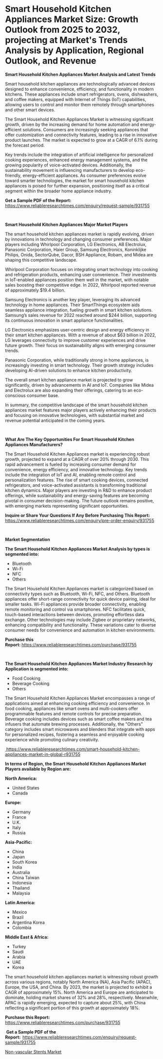 <p><h1>Smart Household Kitchen Appliances Market Size: Growth Outlook from 2025 to 2032, projecting at Market's Trends Analysis by Application, Regional Outlook, and Revenue</h1></p><p><strong>Smart Household Kitchen Appliances Market Analysis and Latest Trends</strong></p>
<p><p>Smart household kitchen appliances are technologically advanced devices designed to enhance convenience, efficiency, and functionality in modern kitchens. These appliances include smart refrigerators, ovens, dishwashers, and coffee makers, equipped with Internet of Things (IoT) capabilities, allowing users to control and monitor them remotely through smartphones and other smart devices.</p><p>The Smart Household Kitchen Appliances Market is witnessing significant growth, driven by the increasing demand for home automation and energy-efficient solutions. Consumers are increasingly seeking appliances that offer customization and connectivity features, leading to a rise in innovative product launches. The market is expected to grow at a CAGR of 6.1% during the forecast period. </p><p>Key trends include the integration of artificial intelligence for personalized cooking experiences, enhanced energy management systems, and the growing popularity of voice-activated devices. Additionally, the sustainability movement is influencing manufacturers to develop eco-friendly, energy-efficient appliances. As consumer preferences evolve toward smarter technologies, the market for smart household kitchen appliances is poised for further expansion, positioning itself as a critical segment within the broader home appliance industry.</p></p>
<p><strong>Get a Sample PDF of the Report:&nbsp;</strong> <a href="https://www.reliableresearchtimes.com/enquiry/request-sample/931755?utm_campaign=2719&utm_medium=2&utm_source=Github&utm_content=ia&utm_term=21032025&utm_id=smart-household-kitchen-appliances">https://www.reliableresearchtimes.com/enquiry/request-sample/931755</a></p>
<p>&nbsp;</p>
<p><strong>Smart Household Kitchen Appliances Major Market Players</strong></p>
<p><p>The smart household kitchen appliances market is rapidly evolving, driven by innovations in technology and changing consumer preferences. Major players including Whirlpool Corporation, LG Electronics, AB Electrolux, Panasonic Corporation, Haier Group, Samsung Electronics, Koninklijke Philips, Onida, SectorQube, Dacor, BSH Appliance, Robam, and Midea are shaping this competitive landscape.</p><p>Whirlpool Corporation focuses on integrating smart technology into cooking and refrigeration products, enhancing user convenience. Their investments in IoT-enabled appliances position them well in the market, with notable sales boosting their competitive edge. In 2022, Whirlpool reported revenue of approximately $19.4 billion.</p><p>Samsung Electronics is another key player, leveraging its advanced technology in home appliances. Their SmartThings ecosystem aids seamless appliance integration, fueling growth in smart kitchen solutions. Samsung’s sales revenue for 2022 reached around $244 billion, supporting its continuous innovation in smart appliance functionalities.</p><p>LG Electronics emphasizes user-centric design and energy efficiency in their smart kitchen appliances. With a revenue of about $63 billion in 2022, LG leverages connectivity to improve customer experiences and drive future growth. Their focus on sustainability aligns with emerging consumer trends.</p><p>Panasonic Corporation, while traditionally strong in home appliances, is increasingly investing in smart technology. Their growth strategy includes developing AI-driven solutions to enhance kitchen productivity. </p><p>The overall smart kitchen appliance market is projected to grow significantly, driven by advancements in AI and IoT. Companies like Midea and Electrolux are also expanding their offerings, catering to an eco-conscious consumer base.</p><p>In summary, the competitive landscape of the smart household kitchen appliances market features major players actively enhancing their products and focusing on innovative technologies, with substantial market and revenue potential anticipated in the coming years.</p></p>
<p>&nbsp;</p>
<p><strong>What Are The Key Opportunities For Smart Household Kitchen Appliances Manufacturers?</strong></p>
<p><p>The Smart Household Kitchen Appliances market is experiencing robust growth, projected to expand at a CAGR of over 20% through 2030. This rapid advancement is fueled by increasing consumer demand for convenience, energy efficiency, and innovative technology. Key trends include the integration of IoT and AI, enabling remote control and personalization features. The rise of smart cooking devices, connected refrigerators, and voice-activated assistants is transforming traditional kitchen dynamics. Major players are investing in R&D to enhance product offerings, while sustainability and energy-saving features are becoming pivotal in consumer decision-making. The future outlook remains positive, with emerging markets representing significant opportunities.</p></p>
<p><strong>Inquire or Share Your Questions If Any Before Purchasing This Report:</strong> <a href="https://www.reliableresearchtimes.com/enquiry/pre-order-enquiry/931755?utm_campaign=2719&utm_medium=2&utm_source=Github&utm_content=ia&utm_term=21032025&utm_id=smart-household-kitchen-appliances">https://www.reliableresearchtimes.com/enquiry/pre-order-enquiry/931755</a></p>
<p>&nbsp;</p>
<p><strong>Market Segmentation</strong></p>
<p><strong>The Smart Household Kitchen Appliances Market Analysis by types is segmented into:</strong></p>
<p><ul><li>Bluetooth</li><li>Wi-Fi</li><li>NFC</li><li>Others</li></ul></p>
<p><p>The Smart Household Kitchen Appliances market is categorized based on connectivity types such as Bluetooth, Wi-Fi, NFC, and Others. Bluetooth appliances offer short-range connectivity for quick device pairing, ideal for smaller tasks. Wi-Fi appliances provide broader connectivity, enabling remote monitoring and control via smartphones. NFC facilitates quick, touch-based interactions between devices, promoting effortless data exchange. Other technologies may include Zigbee or proprietary networks, enhancing compatibility and functionality. These variations cater to diverse consumer needs for convenience and automation in kitchen environments.</p></p>
<p><strong>Purchase this Report:&nbsp;</strong><a href="https://www.reliableresearchtimes.com/purchase/931755?utm_campaign=2719&utm_medium=2&utm_source=Github&utm_content=ia&utm_term=21032025&utm_id=smart-household-kitchen-appliances">https://www.reliableresearchtimes.com/purchase/931755</a></p>
<p>&nbsp;</p>
<p><strong>The Smart Household Kitchen Appliances Market Industry Research by Application is segmented into:</strong></p>
<p><ul><li>Food Cooking</li><li>Beverage Cooking</li><li>Others</li></ul></p>
<p><p>The Smart Household Kitchen Appliances Market encompasses a range of applications aimed at enhancing cooking efficiency and convenience. In food cooking, appliances like smart ovens and multi-cookers offer programmable features and remote controls for precise preparation. Beverage cooking includes devices such as smart coffee makers and tea infusers that automate brewing processes. Additionally, the "Others" category includes smart microwaves and blenders that integrate with apps for personalized recipes, fostering a seamless and enjoyable cooking experience while promoting culinary creativity.</p></p>
<p><a href="https://www.reliableresearchtimes.com/smart-household-kitchen-appliances-market-in-global-r931755?utm_campaign=2719&utm_medium=2&utm_source=Github&utm_content=ia&utm_term=21032025&utm_id=smart-household-kitchen-appliances">&nbsp;https://www.reliableresearchtimes.com/smart-household-kitchen-appliances-market-in-global-r931755</a></p>
<p><strong>In terms of Region, the Smart Household Kitchen Appliances Market Players available by Region are:</strong></p>
<p>
    <p> <strong> North America: </strong>
        <ul>
            <li>United States</li>
            <li>Canada</li>
        </ul>
        </p> 
    <p> <strong> Europe: </strong>
        <ul>
            <li>Germany</li>
            <li>France</li>
            <li>U.K.</li>
            <li>Italy</li>
            <li>Russia</li>
        </ul>
        </p> 
    <p> <strong> Asia-Pacific: </strong>
        <ul>
            <li>China</li>
            <li>Japan</li>
            <li>South Korea</li>
            <li>India</li>
            <li>Australia</li>
            <li>China Taiwan</li>
            <li>Indonesia</li>
            <li>Thailand</li>
            <li>Malaysia</li>
        </ul>
        </p> 
    <p> <strong> Latin America: </strong>
        <ul>
            <li>Mexico</li>
            <li>Brazil</li>
            <li>Argentina Korea</li>
            <li>Colombia</li>
        </ul>
        </p> 
    <p> <strong> Middle East & Africa: </strong>
        <ul>
            <li>Turkey</li>
            <li>Saudi</li>
            <li>Arabia</li>
            <li>UAE</li>
            <li>Korea</li>
        </ul>
    </p>
    </p>
<p><p>The smart household kitchen appliances market is witnessing robust growth across various regions, notably North America (NA), Asia Pacific (APAC), Europe, the USA, and China. By 2023, the market is projected to exhibit a CAGR of approximately 15%. North America and Europe are anticipated to dominate, holding market shares of 32% and 28%, respectively. Meanwhile, APAC is rapidly emerging, expected to capture about 25%, with China reflecting a significant portion of this growth at approximately 18%.</p></p>
<p><strong>Purchase this Report: </strong><a href="https://www.reliableresearchtimes.com/purchase/931755?utm_campaign=2719&utm_medium=2&utm_source=Github&utm_content=ia&utm_term=21032025&utm_id=smart-household-kitchen-appliances">https://www.reliableresearchtimes.com/purchase/931755</a></p>
<p>&nbsp;<strong>Get a Sample PDF of the Report:&nbsp;&nbsp;</strong><a href="https://www.reliableresearchtimes.com/enquiry/request-sample/931755?utm_campaign=2719&utm_medium=2&utm_source=Github&utm_content=ia&utm_term=21032025&utm_id=smart-household-kitchen-appliances">https://www.reliableresearchtimes.com/enquiry/request-sample/931755</a></p>
<p><strong></strong></p>
<p><p><a href="https://github.com/tumacaakesha78/Market-Research-Report-List-1/blob/main/non-vascular-stents-market.md?utm_campaign=2719&utm_medium=2&utm_source=Github&utm_content=ia&utm_term=21032025&utm_id=smart-household-kitchen-appliances">Non-vascular Stents Market</a></p></p>